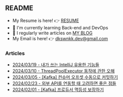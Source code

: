 
## README

- My Resume is here! 👉 [RESUME](https://www.linkedin.com/in/dkswnkk/)
- 🌱 I'm currently learning Back-end and DevOps
- 📝 I regularly write articles on [MY BLOG](https://dkswnkk.tistory.com/)
- My Email is here! 👉  dkswnkk.dev@gmail.com

### Articles

- [2024/03/19 - 내가 쓰는 IntelliJ 유용한 기능들](https://dkswnkk.tistory.com/746) <br/>
- [2024/03/10 - ThreadPoolExecutor 동작에 관한 오해](https://dkswnkk.tistory.com/745) <br/>
- [2024/03/05 - [Kafka] 컨슈머 오프셋 수동으로 커밋하기](https://dkswnkk.tistory.com/744) <br/>
- [2024/02/23 - 외부 API를 연동할 때 고려하면 좋은 점들](https://dkswnkk.tistory.com/742) <br/>
- [2024/02/01 - [Kafka] 프로듀서 멱등성 보장하기](https://dkswnkk.tistory.com/741) <br/>
